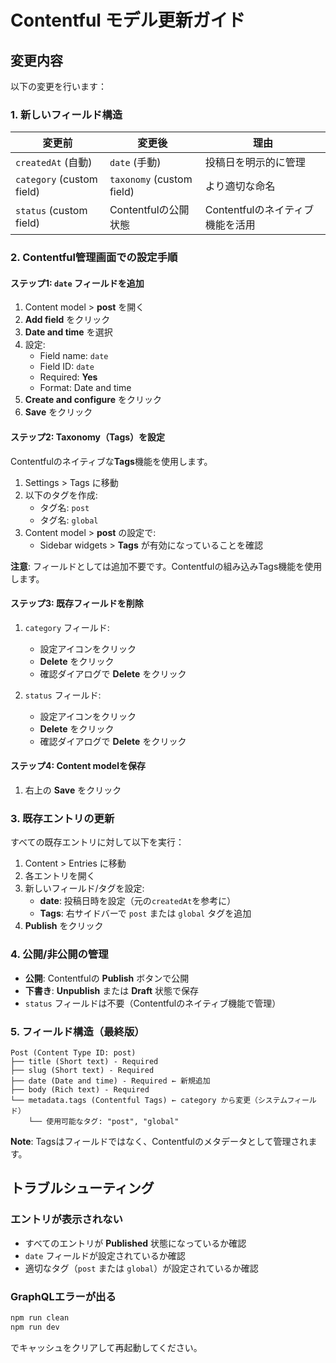 # Contentful モデル更新ガイド

## 変更内容

以下の変更を行います：

### 1. 新しいフィールド構造

| 変更前 | 変更後 | 理由 |
|--------|--------|------|
| `createdAt` (自動) | `date` (手動) | 投稿日を明示的に管理 |
| `category` (custom field) | `taxonomy` (custom field) | より適切な命名 |
| `status` (custom field) | Contentfulの公開状態 | Contentfulのネイティブ機能を活用 |

### 2. Contentful管理画面での設定手順

#### ステップ1: `date` フィールドを追加

1. Content model > **post** を開く
2. **Add field** をクリック
3. **Date and time** を選択
4. 設定:
   - Field name: `date`
   - Field ID: `date`
   - Required: **Yes**
   - Format: Date and time
5. **Create and configure** をクリック
6. **Save** をクリック

#### ステップ2: Taxonomy（Tags）を設定

Contentfulのネイティブな**Tags**機能を使用します。

1. Settings > Tags に移動
2. 以下のタグを作成:
   - タグ名: `post`
   - タグ名: `global`
3. Content model > **post** の設定で:
   - Sidebar widgets > **Tags** が有効になっていることを確認

**注意**: フィールドとしては追加不要です。Contentfulの組み込みTags機能を使用します。

#### ステップ3: 既存フィールドを削除

1. `category` フィールド:
   - 設定アイコンをクリック
   - **Delete** をクリック
   - 確認ダイアログで **Delete** をクリック

2. `status` フィールド:
   - 設定アイコンをクリック
   - **Delete** をクリック
   - 確認ダイアログで **Delete** をクリック

#### ステップ4: Content modelを保存

1. 右上の **Save** をクリック

### 3. 既存エントリの更新

すべての既存エントリに対して以下を実行：

1. Content > Entries に移動
2. 各エントリを開く
3. 新しいフィールド/タグを設定:
   - **date**: 投稿日時を設定（元の`createdAt`を参考に）
   - **Tags**: 右サイドバーで `post` または `global` タグを追加
4. **Publish** をクリック

### 4. 公開/非公開の管理

- **公開**: Contentfulの **Publish** ボタンで公開
- **下書き**: **Unpublish** または **Draft** 状態で保存
- `status` フィールドは不要（Contentfulのネイティブ機能で管理）

### 5. フィールド構造（最終版）

```
Post (Content Type ID: post)
├── title (Short text) - Required
├── slug (Short text) - Required
├── date (Date and time) - Required ← 新規追加
├── body (Rich text) - Required
└── metadata.tags (Contentful Tags) ← category から変更（システムフィールド）
    └── 使用可能なタグ: "post", "global"
```

**Note**: Tagsはフィールドではなく、Contentfulのメタデータとして管理されます。

## トラブルシューティング

### エントリが表示されない

- すべてのエントリが **Published** 状態になっているか確認
- `date` フィールドが設定されているか確認
- 適切なタグ（`post` または `global`）が設定されているか確認

### GraphQLエラーが出る

```bash
npm run clean
npm run dev
```

でキャッシュをクリアして再起動してください。
